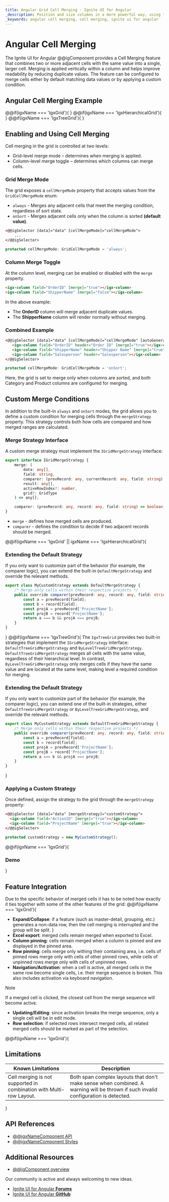 ```yaml
---
title: Angular Grid Cell Merging - Ignite UI for Angular
_description: Position and size columns in a more powerful way, using the multi-row layout functionality in the Ignite UI for Angular Data Grid. Check out examples and demos!
_keywords: angular cell merging, cell merging, ignite ui for angular
---
```


# Angular Cell Merging

The Ignite UI for Angular @@igComponent provides a Cell Merging feature that combines two or more adjacent cells with the same value into a single, larger cell. Merging is applied vertically within a column and helps improve readability by reducing duplicate values. The feature can be configured to merge cells either by default matching data values or by applying a custom condition.

## Angular Cell Merging Example

@@if(igxName === 'IgxGrid'){
<code-view style="height:755px" 
           data-demos-base-url="{environment:demosBaseUrl}" 
           iframe-src="{environment:demosBaseUrl}/grid/grid-cellMerge" alt="Angular Cell Merging Example">
</code-view>
}
@@if(igxName === 'IgxHierarchicalGrid'){
<code-view style="height:755px" 
           data-demos-base-url="{environment:demosBaseUrl}" 
           iframe-src="{environment:demosBaseUrl}/hierarchical-grid/hierarchical-grid-cell-merge" alt="Angular Cell Merging Example">
</code-view>
}
@@if(igxName === 'IgxTreeGrid'){
<code-view style="height:755px" 
           data-demos-base-url="{environment:demosBaseUrl}" 
           iframe-src="{environment:demosBaseUrl}/tree-grid/treegrid-cell-merge" alt="Angular Cell Merging Example">
</code-view>
}

## Enabling and Using Cell Merging

Cell merging in the grid is controlled at two levels:
 - Grid-level merge mode – determines when merging is applied.
 - Column-level merge toggle – determines which columns can merge cells.

### Grid Merge Mode
The grid exposes a `cellMergeMode` property that accepts values from the `GridCellMergeMode` enum:
 - `always` - Merges any adjacent cells that meet the merging condition, regardless of sort state.
 - `onSort` - Merges adjacent cells only when the column is sorted **(default value)**.

```html
<@@igSelector [data]="data" [cellMergeMode]="cellMergeMode">
    ...
</@@igSelector>
```
```ts
protected cellMergeMode: GridCellMergeMode = 'always';
```

### Column Merge Toggle
At the column level, merging can be enabled or disabled with the `merge` property.

```html
<igx-column field="OrderID" [merge]="true"></igx-column>
<igx-column field="ShipperName" [merge]="false"></igx-column>
```

In the above example:
 - The **OrderID** column will merge adjacent duplicate values.
 - The **ShipperName** column will render normally without merging.

 ### Combined Example

 ```html
<@@igSelector [data]="data" [cellMergeMode]="cellMergeMode" [autoGenerate]="false">
    <igx-column field="OrderID" header="Order ID" [merge]="true"></igx-column>
    <igx-column field="ShipperName" header="Shipper Name" [merge]="true"></igx-column>
    <igx-column field="Salesperson" header="Salesperson"></igx-column>
</@@igSelector>
 ```
 ```ts
protected cellMergeMode: GridCellMergeMode = 'onSort';
```
Here, the grid is set to merge only when columns are sorted, and both Category and Product columns are configured for merging.

## Custom Merge Conditions
In addition to the built-in `always` and `onSort` modes, the grid allows you to define a custom condition for merging cells through the `mergeStrategy` property. This strategy controls both how cells are compared and how merged ranges are calculated.

### Merge Strategy Interface
A custom merge strategy must implement the `IGridMergeStrategy` interface:

```ts
export interface IGridMergeStrategy {
    merge: (
        data: any[],
        field: string,
        comparer: (prevRecord: any, currentRecord: any, field: string) => boolean,
        result: any[],
        activeRowIndex?: number,
        grid?: GridType
    ) => any[];

    comparer: (prevRecord: any, record: any, field: string) => boolean;    
}
```
- `merge` - defines how merged cells are produced.
- `comparer` - defines the condition to decide if two adjacent records should be merged.

@@if(igxName === 'IgxGrid' || igxName === 'IgxHierarchicalGrid'){
### Extending the Default Strategy

If you only want to customize part of the behavior (for example, the comparer logic), you can extend the built-in `DefaultMergeStrategy` and override the relevant methods.

```ts
export class MyCustomStrategy extends DefaultMergeStrategy {
    /* Merge only cells within their respective projects */
    public override comparer(prevRecord: any, record: any, field: string): boolean {
        const a = prevRecord[field];
        const b = record[field];
        const projA = prevRecord['ProjectName'];
        const projB = record['ProjectName'];
        return a === b && projA === projB;
    }
}
```
}
@@if(igxName === 'IgxTreeGrid'){
The `IgxTreeGrid` provides two built-in strategies that implement the `IGridMergeStrategy` interface: `DefaultTreeGridMergeStrategy` and `ByLevelTreeGridMergeStrategy`. `DefaultTreeGridMergeStrategy` merges all cells with the same value, regardless of their hierarchical level. In contrast, `ByLevelTreeGridMergeStrategy` only merges cells if they have the same value and are located at the same level, making level a required condition for merging.

### Extending the Default Strategy

If you only want to customize part of the behavior (for example, the comparer logic), you can extend one of the built-in strategies, either `DefaultTreeGridMergeStrategy` or `ByLevelTreeGridMergeStrategy`, and override the relevant methods.

```ts
export class MyCustomStrategy extends DefaultTreeGridMergeStrategy {
    /* Merge only cells within their respective projects */
    public override comparer(prevRecord: any, record: any, field: string): boolean {
        const a = prevRecord[field];
        const b = record[field];
        const projA = prevRecord['ProjectName'];
        const projB = record['ProjectName'];
        return a === b && projA === projB;
    }
}
```
}

### Applying a Custom Strategy
Once defined, assign the strategy to the grid through the `mergeStrategy` property:
```html
<@@igSelector [data]="data" [mergeStrategy]="customStrategy">
  <igx-column field="ActionID" [merge]="true"></igx-column>
  <igx-column field="ProjectName" [merge]="true"></igx-column>
</@@igSelector>
```
```ts
protected customStrategy = new MyCustomStrategy();
```
@@if(igxName === 'IgxGrid'){
### Demo
<code-view style="height:755px" 
           data-demos-base-url="{environment:demosBaseUrl}" 
           iframe-src="{environment:demosBaseUrl}/grid/grid-cellMerge-custom" alt="Angular Cell Merging Example with Custom Condition">
</code-view>
}

## Feature Integration 
Due to the specific behavior of merged cells it has to be noted how exactly it ties together with some of the other features of the grid:
@@if(igxName === 'IgxGrid'){
- **Expand/Collapse**: if a feature (such as master-detail, grouping, etc.) generates a non-data row, then the cell merging is interrupted and the group will be split.
}
- **Excel export**: merged cells remain merged when exported to Excel.
- **Column pinning**: cells remain merged when a column is pinned and are displayed in the pinned area.
- **Row pinning**: cells merge only withing their containing area, i.e. cells of pinned rows merge only with cells of other pinned rows, while cells of unpinned rows merge only with cells of unpinned rows.
- **Navigation/Activation**: when a cell is active, all merged cells in the same row become single cells, i.e. their merge sequence is broken. This also includes activation via keyboard navigation.

>[!NOTE]
> If a merged cell is clicked, the closest cell from the merge sequence will become active.

- **Updating/Editing**: since activation breaks the merge sequence, only a single cell will be in edit mode.
- **Row selection**: if selected rows intersect merged cells, all related merged cells should be marked as part of the selection.

@@if(igxName === 'IgxGrid'){
## Limitations
|Known Limitations| Description|
| --- | --- |
| Cell merging is not supported in combination with Multi-row Layout. | Both span complex layouts that don't make sense when combined. A warning will be thrown if such invalid configuration is detected. |
}

## API References
* [@@igxNameComponent API]({environment:angularApiUrl}/classes/@@igTypeDoc.html)
* [@@igxNameComponent Styles]({environment:sassApiUrl}/themes#function-grid-theme)

## Additional Resources
<div class="divider--half"></div>

* [@@igComponent overview](@@igMainTopic.md)

<div class="divider--half"></div>
Our community is active and always welcoming to new ideas.

* [Ignite UI for Angular **Forums**](https://www.infragistics.com/community/forums/f/ignite-ui-for-angular)
* [Ignite UI for Angular **GitHub**](https://github.com/IgniteUI/igniteui-angular)
